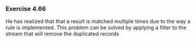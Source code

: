 ### Exercise 4.66
He has realized that that a result is matched multiple times due to the way a rule is implemented.
This problem can be solved by applying a filter to the stream that will remove the duplicated records
